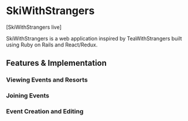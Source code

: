 # SkiWithStrangers

[SkiWithStrangers live]

[heroku]: http://www.herokuapp.com

SkiWithStrangers is a web application inspired by TeaWithStrangers built using Ruby on Rails and React/Redux.

## Features & Implementation

### Viewing Events and Resorts

### Joining Events

### Event Creation and Editing

